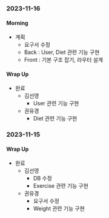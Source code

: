 ### 2023-11-16
#### Morning
- 계획
    - 요구서 수정
    - Back : User, Diet 관련 기능 구현
    - Front : 기본 구조 잡기, 라우터 설계

#### Wrap Up
- 완료
  - 김선영
    - User 관련 기능 구현
  - 권유경
    - Diet 관련 기능 구현

### 2023-11-15
#### Wrap Up
- 완료
  - 김선영
    - DB 수정
    - Exercise 관련 기능 구현
  - 권유경
    - 요구서 수정
    - Weight 관련 기능 구현
  
